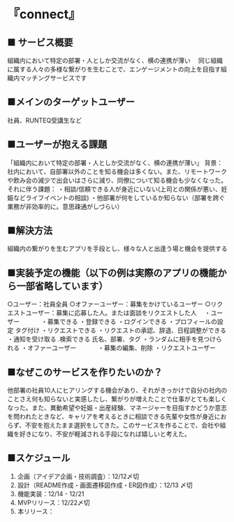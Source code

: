 
# 『connect』

##  ■ サービス概要
 組織内において特定の部署・人としか交流がなく、横の連携が薄い 　同じ組織に属する人々の多様な繋がりを生むことで、エンゲージメントの向上を目指す組織内マッチングサービスです 　
 ## ■メインのターゲットユーザー 　
 社員、RUNTEQ受講生など 　
 ## ■ユーザーが抱える課題 
 「組織内において特定の部署・人としか交流がなく、横の連携が薄い」 背景：社内において、自部署以外のことを知る機会は多くない。また、リモートワークや飲み会の減少で出会いはさらに減り、同僚について知る機会も少なくなった。 それに伴う課題： ・相談/信頼できる人が身近にいない(上司との関係が悪い、妊娠などライフイベントの相談) ・他部署が何をしているか知らない（部署を跨ぐ業務が非効率的に。意思疎通がしづらい） 　
 ## ■解決方法
 組織内の繋がりを生むアプリを手段とし、様々な人と出逢う場と機会を提供する
 ##  ■実装予定の機能（以下の例は実際のアプリの機能から一部省略しています） 
 ○ユーザー：社員全員 
 ○オファーユーザー：募集をかけているユーザー 
 ○リクエストユーザー：募集に応募した人。または面談をリクエストした人 　・ユーザー 　　　
・募集できる
・登録できる
・ログインできる
・プロフィールの設定 タグ付け
・リクエストできる 
・リクエストの承認、辞退、日程調整ができる 
・通知を受け取る .検索できる 氏名、部署、タグ 
・ランダムに相手を見つけられる
 ・オファーユーザー 　　　
 ・募集の編集、削除
  ・リクエストユーザー
   ## ■なぜこのサービスを作りたいのか？
  他部署の社員10人にヒアリングする機会があり、それがきっかけで自分の社内のことさえ何も知らないと実感したし、繋がりが増えたことで仕事がとても楽しくなった。また、異動希望や妊娠・出産経験、マネージャーを目指すかどうか意志を問われたときなど、キャリアを考えるときに相談できる先輩や女性が身近におらず、不安を抱えたまま選択をしてきた。このサービスを作ることで、会社や組織を好きになり、不安が軽減される手段になれば嬉しいと考えた。
  ## ■スケジュール 
 1. 企画（アイデア企画・技術調査）：12/12〆切 　
 2. 設計（README作成・画面遷移図作成・ER図作成）：12/13 〆切
 3.   機能実装：12/14 - 12/21
 4.   MVPリリース：12/22〆切
 5.  本リリース：